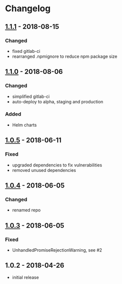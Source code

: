 # Changelog

## [1.1.1] - 2018-08-15
### Changed
* fixed gitlab-ci
* rearranged .npmignore to reduce npm package size

## [1.1.0] - 2018-08-06
### Changed
* simplified gitlab-ci
* auto-deploy to alpha, staging and production

### Added
* Helm charts

## [1.0.5] - 2018-06-11
### Fixed
* upgraded dependencies to fix vulnerabilities
* removed unused dependencies

## [1.0.4] - 2018-06-05
### Changed
* renamed repo

## [1.0.3] - 2018-06-05
### Fixed
* UnhandledPromiseRejectionWarning, see #2

## 1.0.2 - 2018-04-26
* initial release

[1.0.3]: https://git.sc.uni-leipzig.de/ubl/bdd_dev/webmasterei/dacap/compare/release%2F1.0.2...release%2F1.0.3
[1.0.4]: https://git.sc.uni-leipzig.de/ubl/bdd_dev/webmasterei/dacap/compare/release%2F1.0.3...release%2F1.0.4
[1.0.5]: https://git.sc.uni-leipzig.de/ubl/bdd_dev/webmasterei/dacap/compare/release%2F1.0.4...release%2F1.0.5
[1.1.0]: https://git.sc.uni-leipzig.de/ubl/bdd_dev/webmasterei/dacap/compare/release%2F1.0.5...release%2F1.1.0
[1.1.1]: https://git.sc.uni-leipzig.de/ubl/bdd_dev/webmasterei/dacap/compare/release%2F1.1.0...release%2F1.1.1
